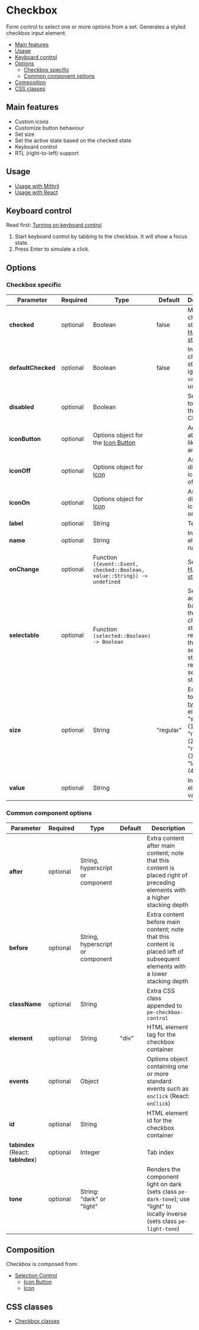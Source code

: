 # Checkbox

Form control to select one or more options from a set. Generates a styled checkbox input element.

<!-- MarkdownTOC autolink="true" autoanchor="true" bracket="round" levels="1,2,3" -->

- [Main features](#main-features)
- [Usage](#usage)
- [Keyboard control](#keyboard-control)
- [Options](#options)
  - [Checkbox specific](#checkbox-specific)
  - [Common component options](#common-component-options)
- [Composition](#composition)
- [CSS classes](#css-classes)

<!-- /MarkdownTOC -->


<a id="main-features"></a>
## Main features

* Custom icons
* Customize button behaviour
* Set size
* Set the active state based on the checked state
* Keyboard control
* RTL (right-to-left) support


<a id="usage"></a>
## Usage

* [Usage with Mithril](mithril/checkbox.md)
* [Usage with React](react/checkbox.md)



<a id="keyboard-control"></a>
## Keyboard control

Read first: [Turning on keyboard control](../keyboard-control.md)

1. Start keyboard control by tabbing to the checkbox. It will show a focus state.
1. Press Enter to simulate a click.



<a id="options"></a>
## Options


<a id="checkbox-specific"></a>
### Checkbox specific

| **Parameter** |  **Required** | **Type** | **Default** | **Description** |
| ------------- | -------------- | -------- | ----------- | --------------- |
| **checked**   | optional | Boolean | false | Managed checked state (see: [Handling state](../handling-state.md)) |
| **defaultChecked** | optional | Boolean | false | Initially checked state; ignored if `value` is used |
| **disabled**  | optional | Boolean |  | Set to `true` to disable the Checkbox |
| **iconButton** | optional | Options object for the [Icon Button](icon-button.md) | | Add attributes like `wash` and `ink` |
| **iconOff**    | optional | Options object for [Icon](icon.md) | | Assigns a different icon for the off state |
| **iconOn**     | optional | Options object for [Icon](icon.md) | | Assigns a different icon for the on state |
| **label**     | optional | String | | Text label |
| **name**      | optional | String | | Input element name |
| **onChange**  | optional | Function `({event::Event, checked::Boolean, value::String}) -> undefined` | | See: [Handling state](../handling-state.md) |
| **selectable** | optional | Function `(selected::Boolean) -> Boolean` | | Sets the active state based on the checkbox state; receives the current selected state, return the selectable state |
| **size**       | optional | String | "regular" | Equivalent to [Icon's type](icon.md) option; either "small" (16px), "regular" (24px), "medium" (32px), "large" (40px) |
| **value**     | optional | String |  | Input element value |


<a id="common-component-options"></a>
### Common component options

| **Parameter** |  **Required** | **Type** | **Default** | **Description** |
| ------------- | -------------- | -------- | ----------- | --------------- |
| **after**     | optional       | String, hyperscript or component |      | Extra content after main content; note that this content is placed right of preceding elements with a higher stacking depth |
| **before**    | optional       | String, hyperscript or component |      | Extra content before main content; note that this content is placed left of subsequent elements with a lower stacking depth |
| **className** | optional       | String   |             | Extra CSS class appended to `pe-checkbox-control` |
| **element**   | optional       | String   | "div"       | HTML element tag for the checkbox container |
| **events**    | optional       | Object   |             | Options object containing one or more standard events such as `onclick` (React: `onClick`) |
| **id**        | optional       | String   |             | HTML element id for the checkbox container |
| **tabindex** (React: **tabIndex**) | optional       | Integer  |             | Tab index |
| **tone**      | optional       | String: "dark" or "light" |  | Renders the component light on dark (sets class `pe-dark-tone`); use "light" to locally inverse (sets class `pe-light-tone`) |



<a id="composition"></a>
## Composition

Checkbox is composed from:

* [Selection Control](selection-control.md)
  * [Icon Button](icon-button.md)
  * [Icon](icon.md)



<a id="css-classes"></a>
## CSS classes

* [Checkbox classes](../../packages/polythene-css-classes/checkbox.js)


